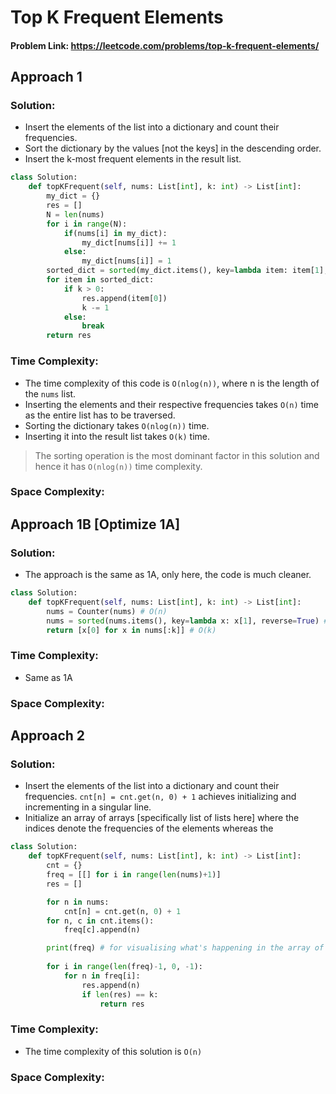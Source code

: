 # Top K Frequent Elements

#### Problem Link: https://leetcode.com/problems/top-k-frequent-elements/


## Approach 1 

### Solution:

* Insert the elements of the list into a dictionary and count their frequencies. 
* Sort the dictionary by the values [not the keys] in the descending order.
* Insert the k-most frequent elements in the result list.

```py
class Solution:
    def topKFrequent(self, nums: List[int], k: int) -> List[int]:
        my_dict = {}
        res = []
        N = len(nums)
        for i in range(N):
            if(nums[i] in my_dict):
                my_dict[nums[i]] += 1
            else:
                my_dict[nums[i]] = 1
        sorted_dict = sorted(my_dict.items(), key=lambda item: item[1], reverse=True)
        for item in sorted_dict:
            if k > 0:
                res.append(item[0])
                k -= 1
            else:
                break
        return res
```

### Time Complexity:
* The time complexity of this code is `O(nlog(n))`, where n is the length of the `nums` list.
* Inserting the elements and their respective frequencies takes `O(n)` time as the entire list has to be traversed.
* Sorting the dictionary takes `O(nlog(n))` time.
* Inserting it into the result list takes `O(k)` time.

> The sorting operation is the most dominant factor in this solution and hence it has `O(nlog(n))` time complexity.

### Space Complexity:


## Approach 1B [Optimize 1A]

### Solution:
* The approach is the same as 1A, only here, the code is much cleaner.

```py
class Solution:
    def topKFrequent(self, nums: List[int], k: int) -> List[int]:
        nums = Counter(nums) # O(n)
        nums = sorted(nums.items(), key=lambda x: x[1], reverse=True) # O(nlog(n))
        return [x[0] for x in nums[:k]] # O(k)
```
### Time Complexity:
* Same as 1A

### Space Complexity:


## Approach 2

### Solution: 
* Insert the elements of the list into a dictionary and count their frequencies. `cnt[n] = cnt.get(n, 0) + 1` achieves initializing and incrementing in a singular line.
* Initialize an array of arrays [specifically list of lists here] where the indices denote the frequencies of the elements whereas the 

```py
class Solution:
    def topKFrequent(self, nums: List[int], k: int) -> List[int]:
        cnt = {}
        freq = [[] for i in range(len(nums)+1)]
        res = []

        for n in nums:
            cnt[n] = cnt.get(n, 0) + 1
        for n, c in cnt.items():
            freq[c].append(n)

        print(freq) # for visualising what's happening in the array of arrays i.e., the frequency array.
        
        for i in range(len(freq)-1, 0, -1):
            for n in freq[i]:
                res.append(n)
                if len(res) == k:
                    return res
```

### Time Complexity:
* The time complexity of this solution is `O(n)`

### Space Complexity:
